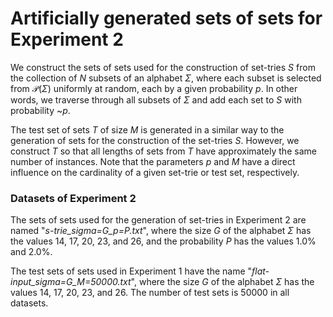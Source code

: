 # Artificially generated sets of sets for Experiment 2

We construct the sets of sets used for the construction of set-tries $S$ from the collection of $N$ subsets of an alphabet $\Sigma$, where each subset is selected from $\mathcal{P}(\Sigma)$ uniformly at random, each by a given probability $p$. In other words, we traverse through all subsets of $\Sigma$ and add each set to $S$ with probability ~$p$.

The test set of sets $T$ of size $M$ is generated in a similar way to the generation of sets for the construction of the set-tries $S$. However, we construct $T$ so that all lengths of sets from $T$ have approximately the same number of instances. Note that the parameters $p$ and $M$ have a direct influence on the cardinality of a given set-trie or test set, respectively.

### Datasets of Experiment 2

The sets of sets used for the generation of set-tries in Experiment 2 are named "*s-trie_sigma=G_p=P.txt*", where the size *G* of the alphabet $\Sigma$ has the values 14, 17, 20, 23, and 26, and the probability *P* has the values 1.0% and 2.0%. 

The test sets of sets used in Experiment 1 have the name "*flat-input_sigma=G_M=50000.txt*", where the size *G* of the alphabet $\Sigma$ has the values 14, 17, 20, 23, and 26. The number of test sets is 50000 in all datasets.